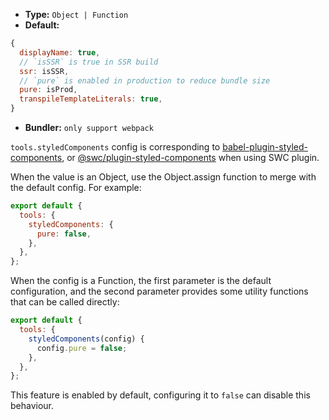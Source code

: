- **Type:** `Object | Function`
- **Default:**

```js
{
  displayName: true,
  // `isSSR` is true in SSR build
  ssr: isSSR,
  // `pure` is enabled in production to reduce bundle size
  pure: isProd,
  transpileTemplateLiterals: true,
}
```

- **Bundler:** `only support webpack`

`tools.styledComponents` config is corresponding to [babel-plugin-styled-components](https://github.com/styled-components/babel-plugin-styled-components), or [@swc/plugin-styled-components](https://github.com/swc-project/plugins/tree/main/packages/styled-components) when using SWC plugin.

When the value is an Object, use the Object.assign function to merge with the default config. For example:

```js
export default {
  tools: {
    styledComponents: {
      pure: false,
    },
  },
};
```

When the config is a Function, the first parameter is the default configuration, and the second parameter provides some utility functions that can be called directly:

```js
export default {
  tools: {
    styledComponents(config) {
      config.pure = false;
    },
  },
};
```

This feature is enabled by default, configuring it to `false` can disable this behaviour.

